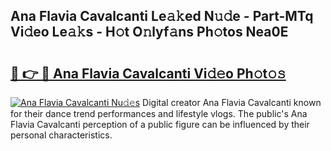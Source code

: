 ## Ana Flavia Cavalcanti Le𝚊𝚔ed N𝚞𝚍e - Part-MTq Vi𝚍eo Le𝚊𝚔s - H𝚘t O𝚗lyf𝚊ns Ph𝚘tos Nea0E

# <h2><a href="http://hf6t0e.feru.top/?c=Ana+Flavia+Cavalcanti">🔗 👉 🔴 Ana Flavia Cavalcanti Vi𝚍𝚎o Ph𝚘t𝚘𝚜</a></h2>

[![Ana Flavia Cavalcanti Nu𝚍𝚎s](https://i.imgur.com/0TWrTi3.gif)](http://hf6t0e.feru.top/?c=Ana+Flavia+Cavalcanti)
Digital creator Ana Flavia Cavalcanti known for their dance trend performances and lifestyle vlogs. The public's Ana Flavia Cavalcanti perception of a public figure can be influenced by their personal characteristics. 
